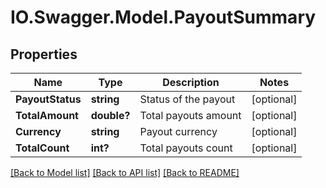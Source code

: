 # IO.Swagger.Model.PayoutSummary
## Properties

Name | Type | Description | Notes
------------ | ------------- | ------------- | -------------
**PayoutStatus** | **string** | Status of the payout | [optional] 
**TotalAmount** | **double?** | Total payouts amount | [optional] 
**Currency** | **string** | Payout currency | [optional] 
**TotalCount** | **int?** | Total payouts count | [optional] 

[[Back to Model list]](../README.md#documentation-for-models) [[Back to API list]](../README.md#documentation-for-api-endpoints) [[Back to README]](../README.md)

